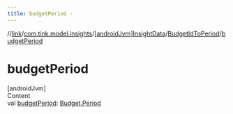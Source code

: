 ```yaml
---
title: budgetPeriod -
---
```

//[link](../../../index.md)/[com.tink.model.insights](../../index.md)/[[androidJvm]InsightData](../index.md)/[BudgetIdToPeriod](index.md)/[budgetPeriod](budget-period.md)



# budgetPeriod  
[androidJvm]  
Content  
val [budgetPeriod](budget-period.md): [Budget.Period](../../../com.tink.model.budget/[android-jvm]-budget/-period/index.md)  



